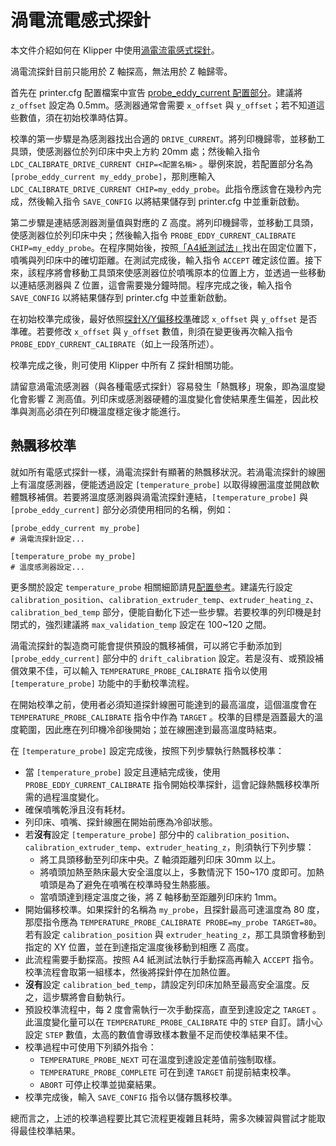 # 渦電流電感式探針

本文件介紹如何在 Klipper 中使用[渦電流電感式探針](https://zh.wikipedia.org/zh-tw/%E6%B8%A6%E9%9B%BB%E6%B5%81)。

渦電流探針目前只能用於 Z 軸探高，無法用於 Z 軸歸零。

首先在 printer.cfg 配置檔案中宣告 [probe\_eddy\_current 配置部分](https://www.klipper3d.org/zh-Hant/Config_Reference.html#probe_eddy_current)。建議將 `z_offset` 設定為 0.5mm。感測器通常會需要 `x_offset` 與 `y_offset`；若不知道這些數值，須在初始校準時估算。

校準的第一步驟是為感測器找出合適的 `DRIVE_CURRENT`。將列印機歸零，並移動工具頭，使感測器位於列印床中央上方約 20mm 處；然後輸入指令 `LDC_CALIBRATE_DRIVE_CURRENT CHIP=<配置名稱>` 。舉例來說，若配置部分名為 `[probe_eddy_current my_eddy_probe]`，那則應輸入 `LDC_CALIBRATE_DRIVE_CURRENT CHIP=my_eddy_probe`。此指令應該會在幾秒內完成，然後輸入指令 `SAVE_CONFIG` 以將結果儲存到 printer.cfg 中並重新啟動。

第二步驟是連結感測器測量值與對應的 Z 高度。將列印機歸零，並移動工具頭，使感測器位於列印床中央；然後輸入指令 `PROBE_EDDY_CURRENT_CALIBRATE CHIP=my_eddy_probe`。在程序開始後，按照[「A4紙測試法」](https://www.klipper3d.org/zh-Hant/Bed_Level.html#a4)找出在固定位置下，噴嘴與列印床中的確切距離。在測試完成後，輸入指令 `ACCEPT` 確定該位置。接下來，該程序將會移動工具頭來使感測器位於噴嘴原本的位置上方，並透過一些移動以連結感測器與 Z 位置，這會需要幾分鐘時間。程序完成之後，輸入指令 `SAVE_CONFIG` 以將結果儲存到 printer.cfg 中並重新啟動。

在初始校準完成後，最好依照[探針X/Y偏移校準](https://www.klipper3d.org/zh-Hant/Probe_Calibrate.html#xy)確認 `x_offset` 與 `y_offset` 是否準確。若要修改 `x_offset` 與 `y_offset` 數值，則須在變更後再次輸入指令 `PROBE_EDDY_CURRENT_CALIBRATE`（如上一段落所述）。

校準完成之後，則可使用 Klipper 中所有 Z 探針相關功能。

請留意渦電流感測器（與各種電感式探針）容易發生「熱飄移」現象，即為溫度變化會影響 Z 測高值。列印床或感測器硬體的溫度變化會使結果產生偏差，因此校準與測高必須在列印機溫度穩定後才能進行。

## 熱飄移校準

就如所有電感式探針一樣，渦電流探針有顯著的熱飄移狀況。若渦電流探針的線圈上有溫度感測器，便能透過設定 `[temperature_probe]` 以取得線圈溫度並開啟軟體飄移補償。若要將溫度感測器與渦電流探針連結，`[temperature_probe]` 與 `[probe_eddy_current]` 部分必須使用相同的名稱，例如：

```
[probe_eddy_current my_probe]
# 渦電流探針設定...

[temperature_probe my_probe]
# 溫度感測器設定...
```

更多關於設定 `temperature_probe` 相關細節請見[配置參考](https://www.klipper3d.org/zh-Hant/Config_Reference.html#_18)。建議先行設定 `calibration_position`、`calibration_extruder_temp`、`extruder_heating_z`、`calibration_bed_temp` 部分，便能自動化下述一些步驟。若要校準的列印機是封閉式的，強烈建議將 `max_validation_temp` 設定在 100\~120 之間。

渦電流探針的製造商可能會提供預設的飄移補償，可以將它手動添加到 `[probe_eddy_current]` 部分中的 `drift_calibration` 設定。若是沒有、或預設補償效果不佳，可以輸入 `TEMPERATURE_PROBE_CALIBRATE` 指令以使用 `[temperature_probe]` 功能中的手動校準流程。

在開始校準之前，使用者必須知道探針線圈可能達到的最高溫度，這個溫度會在 `TEMPERATURE_PROBE_CALIBRATE` 指令中作為 `TARGET` 。校準的目標是涵蓋最大的溫度範圍，因此應在列印機冷卻後開始；並在線圈達到最高溫度時結束。

在 `[temperature_probe]` 設定完成後，按照下列步驟執行熱飄移校準：

- 當 `[temperature_probe]` 設定且連結完成後，使用 `PROBE_EDDY_CURRENT_CALIBRATE` 指令開始校準探針，這會記錄熱飄移校準所需的過程溫度變化。
- 確保噴嘴乾淨且沒有耗材。
- 列印床、噴嘴、探針線圈在開始前應為冷卻狀態。
- 若**沒有**設定 `[temperature_probe]` 部分中的 `calibration_position`、`calibration_extruder_temp`、`extruder_heating_z`，則須執行下列步驟：
   - 將工具頭移動至列印床中央。Z 軸須距離列印床 30mm 以上。
   - 將噴頭加熱至熱床最大安全溫度以上，多數情況下 150\~170 度即可。加熱噴頭是為了避免在噴嘴在校準時發生熱膨脹。
   - 當噴頭達到穩定溫度之後，將 Z 軸移動至距離列印床約 1mm。
- 開始偏移校準。如果探針的名稱為 `my_probe`，且探針最高可達溫度為 80 度，那麼指令應為 `TEMPERATURE_PROBE_CALIBRATE PROBE=my_probe TARGET=80`。若有設定 `calibration_position` 與 `extruder_heating_z`，那工具頭會移動到指定的 XY 位置，並在到達指定溫度後移動到相應 Z 高度。
- 此流程需要手動探高。按照 A4 紙測試法執行手動探高再輸入 `ACCEPT` 指令。校準流程會取第一組樣本，然後將探針停在加熱位置。
- **沒有**設定 `calibration_bed_temp`，請設定列印床加熱至最高安全溫度。反之，這步驟將會自動執行。
- 預設校準流程中，每 2 度會需執行一次手動探高，直至到達設定之 `TARGET` 。此溫度變化量可以在 `TEMPERATURE_PROBE_CALIBRATE` 中的 `STEP` 自訂。請小心設定 `STEP` 數值，太高的數值會導致樣本數量不足而使校準結果不佳。
- 校準過程中可使用下列額外指令：
   - `TEMPERATURE_PROBE_NEXT` 可在溫度到達設定差值前強制取樣。
   - `TEMPERATURE_PROBE_COMPLETE` 可在到達 `TARGET` 前提前結束校準。
   - `ABORT` 可停止校準並拋棄結果。
- 校準完成後，輸入 `SAVE_CONFIG` 指令以儲存飄移校準。

總而言之，上述的校準過程要比其它流程更複雜且耗時，需多次練習與嘗試才能取得最佳校準結果。
